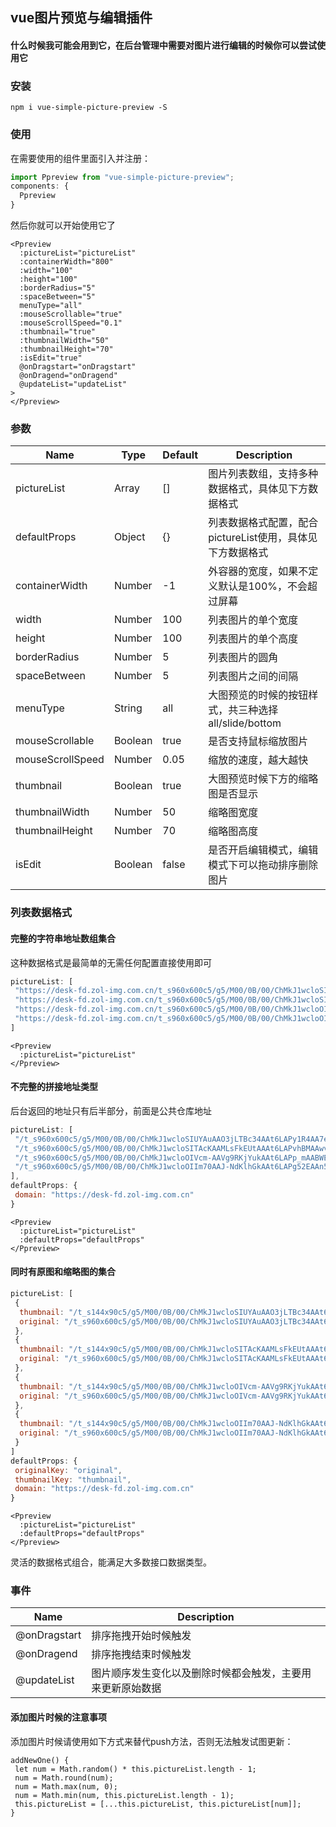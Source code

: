 ## vue图片预览与编辑插件

#### 什么时候我可能会用到它，在后台管理中需要对图片进行编辑的时候你可以尝试使用它

### 安装

```
npm i vue-simple-picture-preview -S
```

### 使用

在需要使用的组件里面引入并注册：
```js
import Ppreview from "vue-simple-picture-preview";
components: {
  Ppreview
}
```

然后你就可以开始使用它了

```vue
<Ppreview 
  :pictureList="pictureList"
  :containerWidth="800"
  :width="100"
  :height="100"
  :borderRadius="5"
  :spaceBetween="5"
  menuType="all"
  :mouseScrollable="true"
  :mouseScrollSpeed="0.1"
  :thumbnail="true"
  :thumbnailWidth="50"
  :thumbnailHeight="70"
  :isEdit="true"
  @onDragstart="onDragstart"
  @onDragend="onDragend"
  @updateList="updateList"
>
</Ppreview>
```

### 参数

| Name            | Type     | Default   | Description       |
| ---             | ---      | ---       | ---               |
| pictureList     | Array    | []        | 图片列表数组，支持多种数据格式，具体见下方数据格式 |
| defaultProps    | Object   | {}        | 列表数据格式配置，配合pictureList使用，具体见下方数据格式 |
| containerWidth  | Number   | -1        | 外容器的宽度，如果不定义默认是100%，不会超过屏幕 |
| width           | Number   | 100       | 列表图片的单个宽度  |
| height          | Number   | 100       | 列表图片的单个高度  |
| borderRadius    | Number   | 5         | 列表图片的圆角  |
| spaceBetween    | Number   | 5         | 列表图片之间的间隔  |
| menuType        | String   | all       | 大图预览的时候的按钮样式，共三种选择 all/slide/bottom  |
| mouseScrollable | Boolean  | true      | 是否支持鼠标缩放图片 |
| mouseScrollSpeed| Number   | 0.05      | 缩放的速度，越大越快 |
| thumbnail       | Boolean  | true      | 大图预览时候下方的缩略图是否显示  |
| thumbnailWidth  | Number   | 50        | 缩略图宽度  |
| thumbnailHeight | Number   | 70        | 缩略图高度  |
| isEdit          | Boolean  | false     | 是否开启编辑模式，编辑模式下可以拖动排序删除图片  |

### 列表数据格式

#### 完整的字符串地址数组集合

这种数据格式是最简单的无需任何配置直接使用即可

```js
pictureList: [
 "https://desk-fd.zol-img.com.cn/t_s960x600c5/g5/M00/0B/00/ChMkJ1wcloSIUYAuAAO3jLTBc34AAt6LAPy1R4AA7ek000.jpg",
 "https://desk-fd.zol-img.com.cn/t_s960x600c5/g5/M00/0B/00/ChMkJ1wcloSITAcKAAMLsFkEUtAAAt6LAPvhBMAAwvI448.jpg",
 "https://desk-fd.zol-img.com.cn/t_s960x600c5/g5/M00/0B/00/ChMkJ1wcloOIVcm-AAVg9RKjYukAAt6LAPp_mAABWEN382.jpg",
 "https://desk-fd.zol-img.com.cn/t_s960x600c5/g5/M00/0B/00/ChMkJ1wcloOIIm70AAJ-NdKlhGkAAt6LAPg52EAAn5N148.jpg"
]

```

```vue
<Ppreview 
  :pictureList="pictureList"
</Ppreview>
```

#### 不完整的拼接地址类型

后台返回的地址只有后半部分，前面是公共仓库地址

```js
pictureList: [
 "/t_s960x600c5/g5/M00/0B/00/ChMkJ1wcloSIUYAuAAO3jLTBc34AAt6LAPy1R4AA7ek000.jpg",
 "/t_s960x600c5/g5/M00/0B/00/ChMkJ1wcloSITAcKAAMLsFkEUtAAAt6LAPvhBMAAwvI448.jpg",
 "/t_s960x600c5/g5/M00/0B/00/ChMkJ1wcloOIVcm-AAVg9RKjYukAAt6LAPp_mAABWEN382.jpg",
 "/t_s960x600c5/g5/M00/0B/00/ChMkJ1wcloOIIm70AAJ-NdKlhGkAAt6LAPg52EAAn5N148.jpg"
],
defaultProps: {
 domain: "https://desk-fd.zol-img.com.cn"
}
```

```vue
<Ppreview 
  :pictureList="pictureList"
  :defaultProps="defaultProps"
</Ppreview>
```

#### 同时有原图和缩略图的集合

```js
pictureList: [
 {
  thumbnail: "/t_s144x90c5/g5/M00/0B/00/ChMkJ1wcloSIUYAuAAO3jLTBc34AAt6LAPy1R4AA7ek000.jpg",
  original: "/t_s960x600c5/g5/M00/0B/00/ChMkJ1wcloSIUYAuAAO3jLTBc34AAt6LAPy1R4AA7ek000.jpg"
 },
 {
  thumbnail: "/t_s144x90c5/g5/M00/0B/00/ChMkJ1wcloSITAcKAAMLsFkEUtAAAt6LAPvhBMAAwvI448.jpg",
  original: "/t_s960x600c5/g5/M00/0B/00/ChMkJ1wcloSITAcKAAMLsFkEUtAAAt6LAPvhBMAAwvI448.jpg"
 },
 {
  thumbnail: "/t_s144x90c5/g5/M00/0B/00/ChMkJ1wcloOIVcm-AAVg9RKjYukAAt6LAPp_mAABWEN382.jpg",
  original: "/t_s960x600c5/g5/M00/0B/00/ChMkJ1wcloOIVcm-AAVg9RKjYukAAt6LAPp_mAABWEN382.jpg"
 },
 {
  thumbnail: "/t_s144x90c5/g5/M00/0B/00/ChMkJ1wcloOIIm70AAJ-NdKlhGkAAt6LAPg52EAAn5N148.jpg",
  original: "/t_s960x600c5/g5/M00/0B/00/ChMkJ1wcloOIIm70AAJ-NdKlhGkAAt6LAPg52EAAn5N148.jpg"
 }
]
defaultProps: {
 originalKey: "original",
 thumbnailKey: "thumbnail",
 domain: "https://desk-fd.zol-img.com.cn"
}
```

```vue
<Ppreview 
  :pictureList="pictureList"
  :defaultProps="defaultProps"
</Ppreview>
```

灵活的数据格式组合，能满足大多数接口数据类型。

### 事件

| Name         | Description |
| ---          | ---         |
| @onDragstart | 排序拖拽开始时候触发 |
| @onDragend   | 排序拖拽结束时候触发 |
| @updateList  | 图片顺序发生变化以及删除时候都会触发，主要用来更新原始数据 |

#### 添加图片时候的注意事项

添加图片时候请使用如下方式来替代push方法，否则无法触发试图更新：

```
addNewOne() {
 let num = Math.random() * this.pictureList.length - 1;
 num = Math.round(num);
 num = Math.max(num, 0);
 num = Math.min(num, this.pictureList.length - 1);
 this.pictureList = [...this.pictureList, this.pictureList[num]];
}
```
